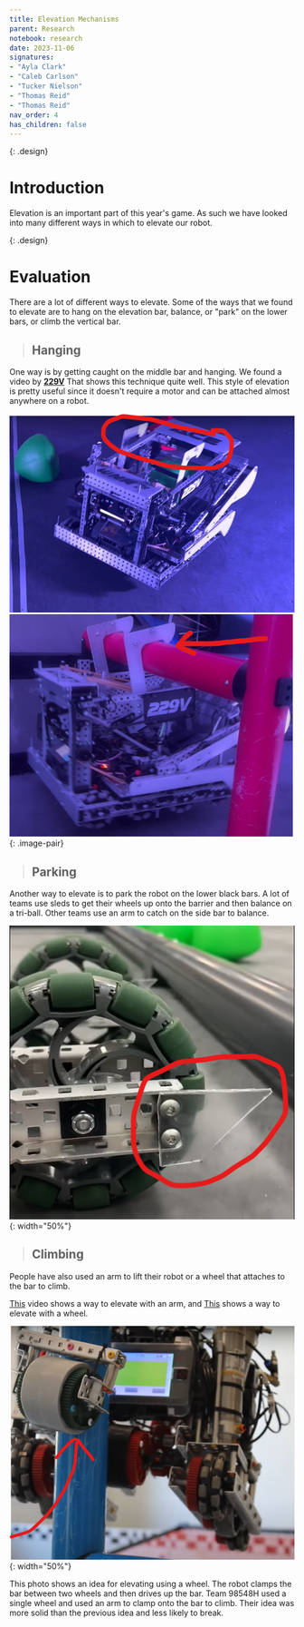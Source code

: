```yaml
---
title: Elevation Mechanisms
parent: Research
notebook: research
date: 2023-11-06
signatures:
- "Ayla Clark"
- "Caleb Carlson"
- "Tucker Nielson"
- "Thomas Reid"
- "Thomas Reid"
nav_order: 4
has_children: false
---
```


{: .design}
# Introduction

Elevation is an important part of this year's game. As such we have looked into many different ways in which to elevate our robot.

{: .design}
# Evaluation

There are a lot of different ways to elevate. Some of the ways that we found to elevate are to hang on the elevation bar, balance, or "park" on the lower bars, or climb the vertical bar.

> ## Hanging
One way is by getting caught on the middle bar and hanging. We found a video by [**229V**](https://www.youtube.com/watch?v=BGkmDeIMQyQ) That shows this technique quite well. This style of elevation is pretty useful since it doesn't require a motor and can be attached almost anywhere on a robot. 

<!-- ![Feild](/assets/Game%20Analysis/Over%20Under%20field.png){: width="50%"} -->

![229VElevation](/assets/Research/229VElevation.png)![Hanger-Style](/assets/Research/Hanger-Style.png)
{: .image-pair}

> ## Parking
Another way to elevate is to park the robot on the lower black bars. A lot of teams use sleds to get their wheels up onto the barrier and then balance on a tri-ball. Other teams use an arm to catch on the side bar to balance.

![Sleds](/assets/Research/Sleds.png){: width="50%"}

> ## Climbing
People have also used an arm to lift their robot or a wheel that attaches to the bar to climb. 

[This](https://www.youtube.com/watch?v=QTX_AHG4Rlw) video shows a way to elevate with an arm, and [This](https://www.youtube.com/watch?v=avsEq6aFmkU) shows a way to elevate with a wheel.

![WheelElevation](/assets/Research/WheelElevation.png){: width="50%"}

This photo shows an idea for elevating using a wheel. The robot clamps the bar between two wheels and then drives up the bar. Team 98548H used a single wheel and used an arm to clamp onto the bar to climb. Their idea was more solid than the previous idea and less likely to break.